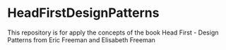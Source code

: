 # HeadFirstDesignPatterns
This repository is for apply the concepts of the book Head First - Design Patterns from Eric Freeman and Elisabeth Freeman
